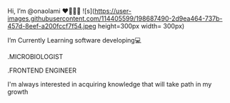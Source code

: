   Hi, I’m @onaolami ❤️👩‍💻👋
![s](https://user-images.githubusercontent.com/114405599/198687490-2d9ea464-737b-457d-8eef-a200fccf7f54.jpeg height=300px width= 300px)






  I’m Currently Learning software developing💻

  .MICROBIOLOGIST

  .FRONTEND ENGINEER 
  
 I'm always interested in acquiring knowledge that will take path in my growth


<!---
onaolami/onaolami is a ✨ special ✨ repository because its `README.md` (this file) appears on your GitHub profile.
You can click the Preview link to take a look at your changes.
--->
